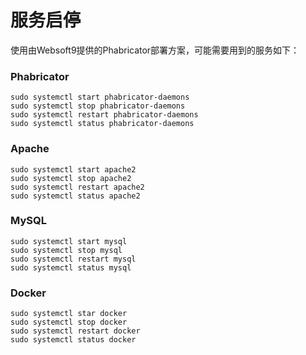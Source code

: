 # 服务启停

使用由Websoft9提供的Phabricator部署方案，可能需要用到的服务如下：

### Phabricator

```shell
sudo systemctl start phabricator-daemons
sudo systemctl stop phabricator-daemons
sudo systemctl restart phabricator-daemons
sudo systemctl status phabricator-daemons
```

### Apache

```shell
sudo systemctl start apache2
sudo systemctl stop apache2
sudo systemctl restart apache2
sudo systemctl status apache2
```

### MySQL

```shell
sudo systemctl start mysql
sudo systemctl stop mysql
sudo systemctl restart mysql
sudo systemctl status mysql
```

### Docker
```shell
sudo systemctl star docker
sudo systemctl stop docker
sudo systemctl restart docker
sudo systemctl status docker
```